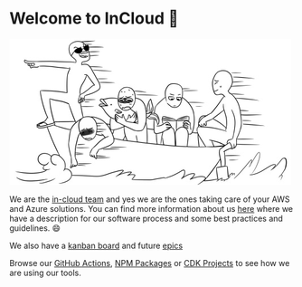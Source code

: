 # Welcome to InCloud 👋

![Team](https://github.com/topdanmark-incloud/.github/blob/main/images/incloud-team.jpg)

We are the [in-cloud team](https://github.com/orgs/topdanmark-incloud/teams/in-cloud/members)
and yes we are the ones taking care of your AWS and Azure solutions. You can find more information about us [here](https://topdanmark.sharepoint.com/sites/CloudCoreServices/) where we have a description for our software process and some best practices and guidelines. :smile:

We also have a [kanban board](https://dev.azure.com/Topdanmark/FNDN%20Cloud%20Core%20Services/_boards/board/t/Cloud%20Core%20Services%20Team/Stories) and future [epics](https://dev.azure.com/Topdanmark/FNDN%20Cloud%20Core%20Services/_backlogs/backlog/FNDN%20Cloud%20Core%20Services%20Portfolio/Epics)

Browse our [GitHub Actions](https://github.devops.topdanmark.cloud/search?q=topic%3Ain-cloud-github-action&type=Repositories), [NPM Packages](https://github.devops.topdanmark.cloud/search?q=topic%3Ain-cloud-npm-package&type=Repositories) or [CDK Projects](https://github.devops.topdanmark.cloud/search?q=topic%3Ain-cloud-cdk-project&type=Repositories) to see how we are using our tools.
